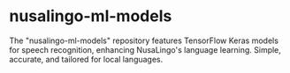 # nusalingo-ml-models
The "nusalingo-ml-models" repository features TensorFlow Keras models for speech recognition, enhancing NusaLingo's language learning. Simple, accurate, and tailored for local languages.
